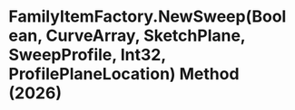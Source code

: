 # FamilyItemFactory.NewSweep(Boolean, CurveArray, SketchPlane, SweepProfile, Int32, ProfilePlaneLocation) Method (2026)

﻿